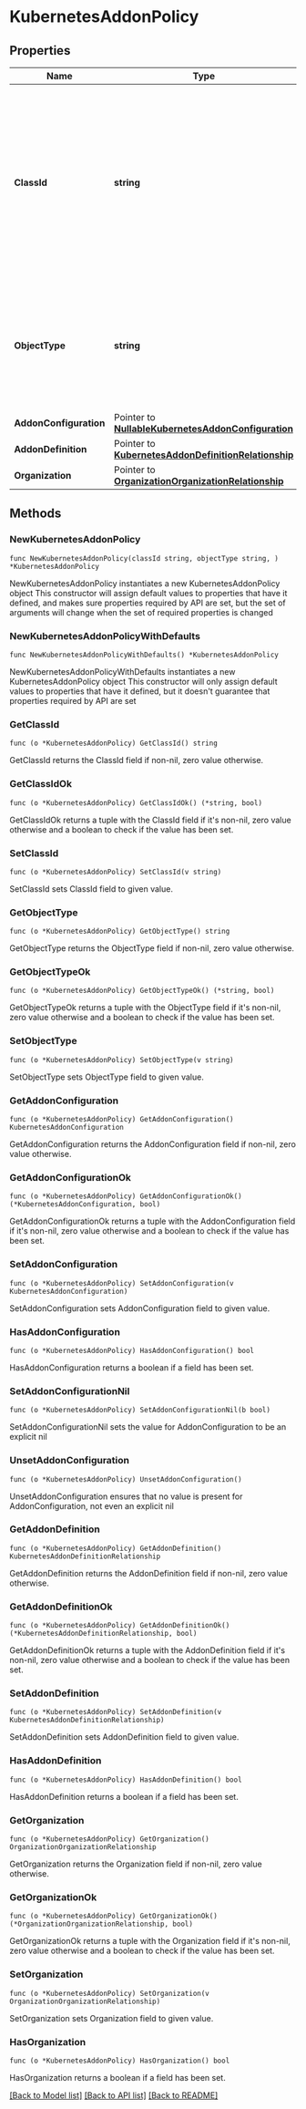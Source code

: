 # KubernetesAddonPolicy

## Properties

Name | Type | Description | Notes
------------ | ------------- | ------------- | -------------
**ClassId** | **string** | The fully-qualified name of the instantiated, concrete type. This property is used as a discriminator to identify the type of the payload when marshaling and unmarshaling data. | [default to "kubernetes.AddonPolicy"]
**ObjectType** | **string** | The fully-qualified name of the instantiated, concrete type. The value should be the same as the &#39;ClassId&#39; property. | [default to "kubernetes.AddonPolicy"]
**AddonConfiguration** | Pointer to [**NullableKubernetesAddonConfiguration**](kubernetes.AddonConfiguration.md) |  | [optional] 
**AddonDefinition** | Pointer to [**KubernetesAddonDefinitionRelationship**](kubernetes.AddonDefinition.Relationship.md) |  | [optional] 
**Organization** | Pointer to [**OrganizationOrganizationRelationship**](organization.Organization.Relationship.md) |  | [optional] 

## Methods

### NewKubernetesAddonPolicy

`func NewKubernetesAddonPolicy(classId string, objectType string, ) *KubernetesAddonPolicy`

NewKubernetesAddonPolicy instantiates a new KubernetesAddonPolicy object
This constructor will assign default values to properties that have it defined,
and makes sure properties required by API are set, but the set of arguments
will change when the set of required properties is changed

### NewKubernetesAddonPolicyWithDefaults

`func NewKubernetesAddonPolicyWithDefaults() *KubernetesAddonPolicy`

NewKubernetesAddonPolicyWithDefaults instantiates a new KubernetesAddonPolicy object
This constructor will only assign default values to properties that have it defined,
but it doesn't guarantee that properties required by API are set

### GetClassId

`func (o *KubernetesAddonPolicy) GetClassId() string`

GetClassId returns the ClassId field if non-nil, zero value otherwise.

### GetClassIdOk

`func (o *KubernetesAddonPolicy) GetClassIdOk() (*string, bool)`

GetClassIdOk returns a tuple with the ClassId field if it's non-nil, zero value otherwise
and a boolean to check if the value has been set.

### SetClassId

`func (o *KubernetesAddonPolicy) SetClassId(v string)`

SetClassId sets ClassId field to given value.


### GetObjectType

`func (o *KubernetesAddonPolicy) GetObjectType() string`

GetObjectType returns the ObjectType field if non-nil, zero value otherwise.

### GetObjectTypeOk

`func (o *KubernetesAddonPolicy) GetObjectTypeOk() (*string, bool)`

GetObjectTypeOk returns a tuple with the ObjectType field if it's non-nil, zero value otherwise
and a boolean to check if the value has been set.

### SetObjectType

`func (o *KubernetesAddonPolicy) SetObjectType(v string)`

SetObjectType sets ObjectType field to given value.


### GetAddonConfiguration

`func (o *KubernetesAddonPolicy) GetAddonConfiguration() KubernetesAddonConfiguration`

GetAddonConfiguration returns the AddonConfiguration field if non-nil, zero value otherwise.

### GetAddonConfigurationOk

`func (o *KubernetesAddonPolicy) GetAddonConfigurationOk() (*KubernetesAddonConfiguration, bool)`

GetAddonConfigurationOk returns a tuple with the AddonConfiguration field if it's non-nil, zero value otherwise
and a boolean to check if the value has been set.

### SetAddonConfiguration

`func (o *KubernetesAddonPolicy) SetAddonConfiguration(v KubernetesAddonConfiguration)`

SetAddonConfiguration sets AddonConfiguration field to given value.

### HasAddonConfiguration

`func (o *KubernetesAddonPolicy) HasAddonConfiguration() bool`

HasAddonConfiguration returns a boolean if a field has been set.

### SetAddonConfigurationNil

`func (o *KubernetesAddonPolicy) SetAddonConfigurationNil(b bool)`

 SetAddonConfigurationNil sets the value for AddonConfiguration to be an explicit nil

### UnsetAddonConfiguration
`func (o *KubernetesAddonPolicy) UnsetAddonConfiguration()`

UnsetAddonConfiguration ensures that no value is present for AddonConfiguration, not even an explicit nil
### GetAddonDefinition

`func (o *KubernetesAddonPolicy) GetAddonDefinition() KubernetesAddonDefinitionRelationship`

GetAddonDefinition returns the AddonDefinition field if non-nil, zero value otherwise.

### GetAddonDefinitionOk

`func (o *KubernetesAddonPolicy) GetAddonDefinitionOk() (*KubernetesAddonDefinitionRelationship, bool)`

GetAddonDefinitionOk returns a tuple with the AddonDefinition field if it's non-nil, zero value otherwise
and a boolean to check if the value has been set.

### SetAddonDefinition

`func (o *KubernetesAddonPolicy) SetAddonDefinition(v KubernetesAddonDefinitionRelationship)`

SetAddonDefinition sets AddonDefinition field to given value.

### HasAddonDefinition

`func (o *KubernetesAddonPolicy) HasAddonDefinition() bool`

HasAddonDefinition returns a boolean if a field has been set.

### GetOrganization

`func (o *KubernetesAddonPolicy) GetOrganization() OrganizationOrganizationRelationship`

GetOrganization returns the Organization field if non-nil, zero value otherwise.

### GetOrganizationOk

`func (o *KubernetesAddonPolicy) GetOrganizationOk() (*OrganizationOrganizationRelationship, bool)`

GetOrganizationOk returns a tuple with the Organization field if it's non-nil, zero value otherwise
and a boolean to check if the value has been set.

### SetOrganization

`func (o *KubernetesAddonPolicy) SetOrganization(v OrganizationOrganizationRelationship)`

SetOrganization sets Organization field to given value.

### HasOrganization

`func (o *KubernetesAddonPolicy) HasOrganization() bool`

HasOrganization returns a boolean if a field has been set.


[[Back to Model list]](../README.md#documentation-for-models) [[Back to API list]](../README.md#documentation-for-api-endpoints) [[Back to README]](../README.md)


